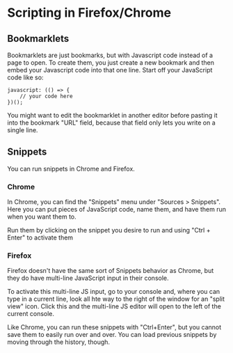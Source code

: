 # Scripting in Firefox/Chrome

## Bookmarklets

Bookmarklets are just bookmarks, but with Javascript code instead of a page to open. To create them, you just create a new bookmark and then embed your Javascript code into that one line. Start off your JavaScript code like so:

	javascript: (() => { 
		// your code here 
	})();

You might want to edit the bookmarklet in another editor before pasting it into the bookmark "URL" field, because that field only lets you write on a single line.


## Snippets
You can run snippets in Chrome and Firefox.

### Chrome
In Chrome, you can find the "Snippets" menu under "Sources > Snippets". Here you can put pieces of JavaScript code, name them, and have them run when you want them to. 

Run them by clicking on the snippet you desire to run and using "Ctrl + Enter" to activate them

### Firefox
Firefox doesn't have the same sort of Snippets behavior as Chrome, but they do have multi-line JavaScript input in their console.

To activate this multi-line JS input, go to your console and, where you can type in a current line, look all hte way to the right of the window for an "split view" icon. Click this and the multi-line JS editor will open to the left of the current console.

Like Chrome, you can run these snippets with "Ctrl+Enter", but you cannot save them to easily run over and over. You can load previous snippets by moving through the history, though.

